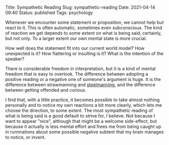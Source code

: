 Title: Sympathetic Reading
Slug: sympathetic-reading
Date: 2021-04-14 09:40
Status: published
Tags: psychology

Whenever we encounter some statement or proposition, we cannot help but react to it. This 
is often automatic, sometimes even subconscious. The kind of reaction we get depends to some
extent on what is being said, certainly, but not only. To a larger extent our own mental
state is more crucial.

How well does the statement fit into our current world model? How unexpected is it?
How flattering or insulting is it? What is the intention of the speaker?

There is considerable freedom in interpretation, but it is a kind of mental
freedom that is easy to overlook. The difference between adopting a
positive reading or a negative one of someone's argument is huge. It is the difference
between strawmanning and [steelmanning](https://en.wikipedia.org/wiki/Straw_man#Steelmanning),
and the difference between getting offended and curious.

I find that, with a little practice, it becomes possible to take almost nothing
personally and to notice my own reactions a bit more clearly, which lets me choose the
direction, to some extent. The most sympathetic reading of what is being said
is a good default to strive for, I believe. Not because I want to appear "nice",
although that might be a welcome side-effect, but because it actually is less mental effort
and frees me from being caught up in ruminations about some possible negative subtext
that my brain manages to notice, or invent.

